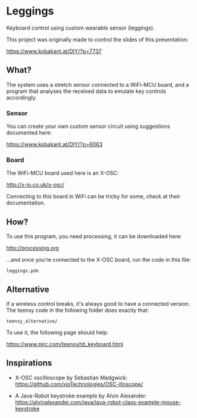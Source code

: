 # Leggings

Keyboard control using custom wearable sensor (leggings).

This project was originally made to control the slides of this presentation:

https://www.kobakant.at/DIY/?p=7737


## What?

The system uses a stretch sensor connected to a WiFi-MCU board, and
a program that analyses the received data to emulate key controls accordingly.


### Sensor

You can create your own custom sensor circuit using suggestions documented here:

https://www.kobakant.at/DIY/?p=6063


### Board

The WiFi-MCU board used here is an X-OSC:

http://x-io.co.uk/x-osc/

Connecting to this board in WiFi can be tricky for some, check at their
documentation.


## How?

To use this program, you need processing, it can be downloaded here:

http://processing.org

...and once you're connected to the X-OSC board, run the code in this file:

    leggings.pde


## Alternative

If a wireless control breaks, it's always good to have a connected version.
The teensy code in the following folder does exactly that:

    teensy_alternative/

To use it, the following page should help:

https://www.pjrc.com/teensy/td_keyboard.html


## Inspirations

- X-OSC oscilloscope by Sebastian Madgwick:
https://github.com/xioTechnologies/OSC-illoscope/

- A Java-Robot keystroke example by Alvin Alexander:
https://alvinalexander.com/java/java-robot-class-example-mouse-keystroke

